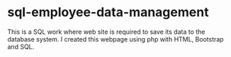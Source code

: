 # sql-employee-data-management
This is a SQL work where web site is required to save its data to the database system. I created this webpage using php with HTML, Bootstrap and SQL.

